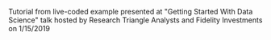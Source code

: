Tutorial from live-coded example presented at "Getting Started With Data Science" talk hosted by Research Triangle Analysts and Fidelity Investments on 1/15/2019
